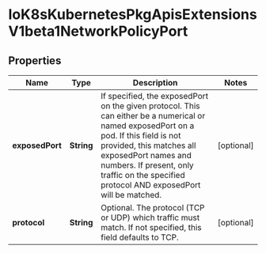 
# IoK8sKubernetesPkgApisExtensionsV1beta1NetworkPolicyPort

## Properties
Name | Type | Description | Notes
------------ | ------------- | ------------- | -------------
**exposedPort** | **String** | If specified, the exposedPort on the given protocol.  This can either be a numerical or named exposedPort on a pod.  If this field is not provided, this matches all exposedPort names and numbers. If present, only traffic on the specified protocol AND exposedPort will be matched. |  [optional]
**protocol** | **String** | Optional.  The protocol (TCP or UDP) which traffic must match. If not specified, this field defaults to TCP. |  [optional]



